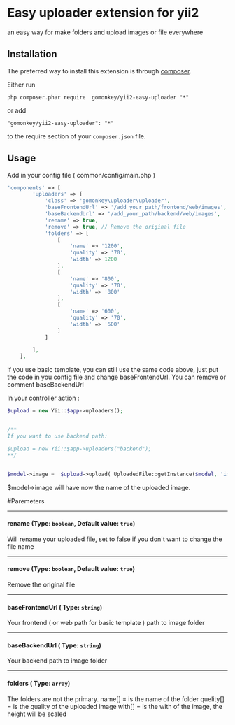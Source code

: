 Easy uploader extension for yii2
================================
an easy way for make folders and upload images or file everywhere 

Installation
------------

The preferred way to install this extension is through [composer](../../../../web/index.phpdownload/).

Either run

```
php composer.phar require  gomonkey/yii2-easy-uploader "*"

```

or add

```
"gomonkey/yii2-easy-uploader": "*"
```

to the require section of your `composer.json` file.


Usage 
-----

Add in your config file 
( common/config/main.php )


```php
'components' => [
        'uploaders' => [
            'class' => 'gomonkey\uploader\uploader',
            'baseFrontendUrl' => '/add_your_path/frontend/web/images',
            'baseBackendUrl' => '/add_your_path/backend/web/images',
            'rename' => true,
            'remove' => true, // Remove the original file
            'folders' => [
                [
                    'name' => '1200',
                    'quality' => '70',
                    'width' => 1200
                ],
                [
                    'name' => '800',
                    'quality' => '70',
                    'width' => '800'
                ],
                [
                    'name' => '600',
                    'quality' => '70',
                    'width' => '600'
                ]
            ]

        ],
    ],
```
if you use basic template, you can still use the same code above, just put the code in you config file and change baseFrontendUrl.
You can remove or comment baseBackendUrl

In your controller action  :

```php
$upload = new Yii::$app->uploaders();


/**
If you want to use backend path:

$upload = new Yii::$app->uploaders("backend");
**/


$model->image =  $upload->upload( UploadedFile::getInstance($model, 'image'), "avatars" );
```

$model->image will have now the name of the uploaded image.




#Paremeters 


---

#### rename (Type: `boolean`, Default value: `true`)

Will rename your uploaded file, set to false if you don't want to change the file name
 
---

#### remove (Type: `boolean`, Default value: `true`)

Remove the original file

---

#### baseFrontendUrl ( Type: `string`)

Your frontend ( or web path for basic template ) path to image folder

---

#### baseBackendUrl ( Type: `string`)

Your backend path to image folder

---

#### folders ( Type: `array`)

The folders are not the primary.
name[] = is the name of the folder
quelity[] = is the quality of the uploaded image
with[] = is the with of the image, the height will be scaled





